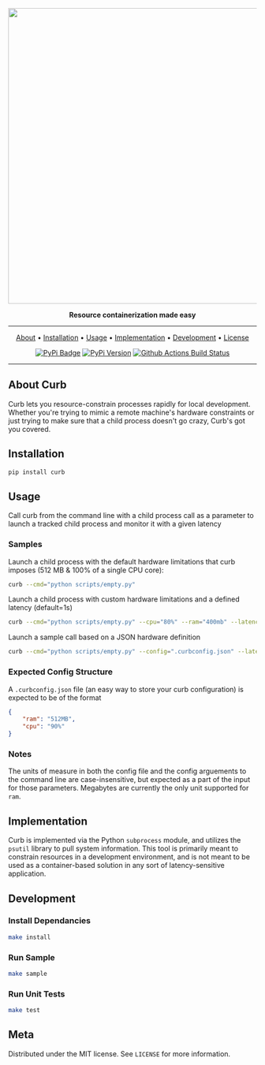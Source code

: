 <div align="center">

<img src="https://raghavmecheri.me/curb.png" width="600px">


**Resource containerization made easy**

---

<p align="center">
  <a href="#about-curb">About</a> •
  <a href="#installation">Installation</a> •
  <a href="#usage">Usage</a> •
  <a href="#implementation">Implementation</a> •
  <a href="#development">Development</a> •
  <a href="#meta">License</a>
</p>

[![PyPi Badge](https://img.shields.io/pypi/dm/curb?style=for-the-badge)](https://pypi.org/project/curb/)
[![PyPi Version](https://img.shields.io/pypi/v/curb?style=for-the-badge)](https://pypi.org/project/curb/)
[![Github Actions Build Status](https://img.shields.io/github/workflow/status/raghavmecheri/curb/Test?style=for-the-badge)](https://img.shields.io/github/workflow/status/raghavmecheri/curb/Test?style=for-the-badge)

</div>

---

## About Curb
Curb lets you resource-constrain processes rapidly for local development. Whether you're trying to mimic a remote machine's hardware constraints or just trying to make sure that a child process doesn't go crazy, Curb's got you covered.

## Installation
```sh
pip install curb
```

## Usage
Call curb from the command line with a child process call as a parameter to launch a tracked child process and monitor it with a given latency

### Samples
Launch a child process with the default hardware limitations that curb imposes (512 MB & 100% of a single CPU core):
```sh
curb --cmd="python scripts/empty.py"
```

Launch a child process with custom hardware limitations and a defined latency (default=1s)
```sh
curb --cmd="python scripts/empty.py" --cpu="80%" --ram="400mb" --latency="5s"
```

Launch a sample call based on a JSON hardware definition
```sh
curb --cmd="python scripts/empty.py" --config=".curbconfig.json" --latency="5s"
```

### Expected Config Structure
A `.curbconfig.json` file (an easy way to store your curb configuration) is expected to be of the format
```json
{
	"ram": "512MB",
	"cpu": "90%"
}
```

### Notes
The units of measure in both the config file and the config arguements to the command line are case-insensitive, but expected as a part of the input for those parameters. Megabytes are currently the only unit supported for `ram`.

## Implementation
Curb is implemented via the Python `subprocess` module, and utilizes the `psutil` library to pull system information. This tool is primarily meant to constrain resources in a development environment, and is not meant to be used as a container-based solution in any sort of latency-sensitive application.

## Development
### Install Dependancies
```sh
make install
```
### Run Sample
```sh
make sample
```
### Run Unit Tests
```sh
make test
```

## Meta
Distributed under the MIT license. See ``LICENSE`` for more information.
